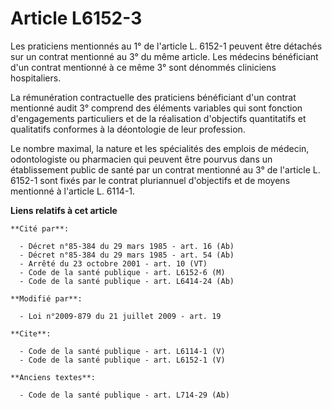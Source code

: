 # Article L6152-3

Les praticiens mentionnés au 1° de l'article L. 6152-1 peuvent être détachés sur un contrat mentionné au 3° du même article.
Les médecins bénéficiant d'un contrat mentionné à ce même 3° sont dénommés cliniciens hospitaliers. 

La rémunération contractuelle des praticiens bénéficiant d'un contrat mentionné audit 3° comprend des éléments variables qui
sont fonction d'engagements particuliers et de la réalisation d'objectifs quantitatifs et qualitatifs conformes à la
déontologie de leur profession. 

Le nombre maximal, la nature et les spécialités des emplois de médecin, odontologiste ou pharmacien qui peuvent être pourvus
dans un établissement public de santé par un contrat mentionné au 3° de l'article L. 6152-1 sont fixés par le contrat
pluriannuel d'objectifs et de moyens mentionné à l'article L. 6114-1.

**Liens relatifs à cet article**

	**Cité par**:

	  - Décret n°85-384 du 29 mars 1985 - art. 16 (Ab)
	  - Décret n°85-384 du 29 mars 1985 - art. 54 (Ab)
	  - Arrêté du 23 octobre 2001 - art. 10 (VT)
	  - Code de la santé publique - art. L6152-6 (M)
	  - Code de la santé publique - art. L6414-24 (Ab)

	**Modifié par**:

	  - Loi n°2009-879 du 21 juillet 2009 - art. 19

	**Cite**:

	  - Code de la santé publique - art. L6114-1 (V)
	  - Code de la santé publique - art. L6152-1 (V)

	**Anciens textes**:

	  - Code de la santé publique - art. L714-29 (Ab)
